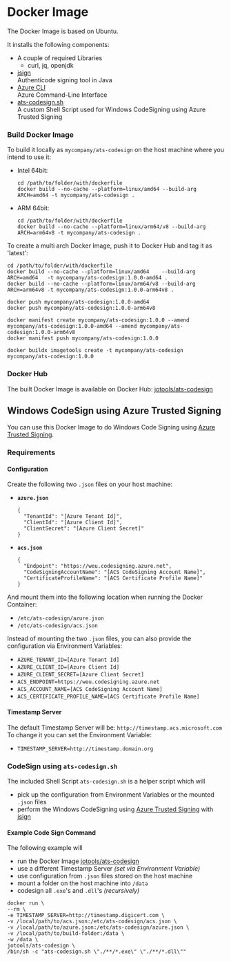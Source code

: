 # Docker Image

The Docker Image is based on Ubuntu.

It installs the following components:
- A couple of required Libraries
  - curl, jq, openjdk
- [jsign](https://github.com/ebourg/jsign)  
  Authenticode signing tool in Java
- [Azure CLI](https://learn.microsoft.com/en-us/cli/azure/)  
  Azure Command-Line Interface
- [ats-codesign.sh](./ats-codesign.sh)  
  A custom Shell Script used for Windows CodeSigning using Azure Trusted Signing

### Build Docker Image

To build it locally as `mycompany/ats-codesign` on the host machine where you intend to use it:

- Intel 64bit:
  ```
  cd /path/to/folder/with/dockerfile
  docker build --no-cache --platform=linux/amd64 --build-arg ARCH=amd64 -t mycompany/ats-codesign .
  ```
- ARM 64bit:
  ```
  cd /path/to/folder/with/dockerfile
  docker build --no-cache --platform=linux/arm64/v8 --build-arg ARCH=arm64v8 -t mycompany/ats-codesign .
  ```


To create a multi arch Docker Image, push it to Docker Hub and tag it as 'latest':

```
cd /path/to/folder/with/dockerfile
docker build --no-cache --platform=linux/amd64    --build-arg ARCH=amd64   -t mycompany/ats-codesign:1.0.0-amd64 .
docker build --no-cache --platform=linux/arm64/v8 --build-arg ARCH=arm64v8 -t mycompany/ats-codesign:1.0.0-arm64v8 .

docker push mycompany/ats-codesign:1.0.0-amd64
docker push mycompany/ats-codesign:1.0.0-arm64v8

docker manifest create mycompany/ats-codesign:1.0.0 --amend mycompany/ats-codesign:1.0.0-amd64 --amend mycompany/ats-codesign:1.0.0-arm64v8
docker manifest push mycompany/ats-codesign:1.0.0

docker buildx imagetools create -t mycompany/ats-codesign mycompany/ats-codesign:1.0.0
```

### Docker Hub

The built Docker Image is available on Docker Hub: [jotools/ats-codesign](https://hub.docker.com/r/jotools/ats-codesign)

## Windows CodeSign using Azure Trusted Signing

You can use this Docker Image to do Windows Code Signing using [Azure Trusted Signing](https://azure.microsoft.com/en-us/products/trusted-signing).

### Requirements

#### Configuration

Create the following two `.json` files on your host machine:

- **`azure.json`**  
  ```
  {
    "TenantId": "[Azure Tenant Id]",
    "ClientId": "[Azure Client Id]",
    "ClientSecret": "[Azure Client Secret]"
  }
  ```
- **`acs.json`**  
  ```
  {
    "Endpoint": "https://weu.codesigning.azure.net",
    "CodeSigningAccountName": "[ACS CodeSigning Account Name]",
    "CertificateProfileName": "[ACS Certificate Profile Name]"
  }
  ```

And mount them into the following location when running the Docker Container:
- `/etc/ats-codesign/azure.json`
- `/etc/ats-codesign/acs.json`

Instead of mounting the two `.json` files, you can also provide the configuration via Environment Variables:
- `AZURE_TENANT_ID=[Azure Tenant Id]`
- `AZURE_CLIENT_ID=[Azure Client Id]`
- `AZURE_CLIENT_SECRET=[Azure Client Secret]`
- `ACS_ENDPOINT=https://weu.codesigning.azure.net`
- `ACS_ACCOUNT_NAME=[ACS CodeSigning Account Name]`
- `ACS_CERTIFICATE_PROFILE_NAME=[ACS Certificate Profile Name]`

#### Timestamp Server

The default Timestamp Server will be: `http://timestamp.acs.microsoft.com`  
To change it you can set the Environment Variable:
- `TIMESTAMP_SERVER=http://timestamp.domain.org`

### CodeSign using `ats-codesign.sh`

The included Shell Script `ats-codesign.sh` is a helper script which will
- pick up the configuration from Environment Variables or the mounted `.json` files
- perform the Windows CodeSigning using [Azure Trusted Signing](https://azure.microsoft.com/en-us/products/trusted-signing) with [jsign](https://github.com/ebourg/jsign)

#### Example Code Sign Command

The following example will
- run the Docker Image [jotools/ats-codesign](https://hub.docker.com/r/jotools/ats-codesign)
- use a different Timestamp Server *(set via Environment Variable)*
- use configuration from `.json` files stored on the host machine
- mount a folder on the host machine into `/data`
- codesign all `.exe`'s and `.dll`'s *(recursively)*

```
docker run \
--rm \
-e TIMESTAMP_SERVER=http://timestamp.digicert.com \
-v /local/path/to/acs.json:/etc/ats-codesign/acs.json \
-v /local/path/to/azure.json:/etc/ats-codesign/azure.json \
-v /local/path/to/build-folder:/data \
-w /data \
jotools/ats-codesign \
/bin/sh -c "ats-codesign.sh \"./**/*.exe\" \"./**/*.dll\""
```
